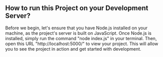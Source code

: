 ## How to run this Project on your Development Server?

Before we begin, let's ensure that you have Node.js installed on your machine, as the project's server is built on JavaScript. Once Node.js is installed, simply run the command "node index.js" in your terminal. Then, open this URL "http://localhost:5000/" to view your project. This will allow you to see the project in action and get started with development.

